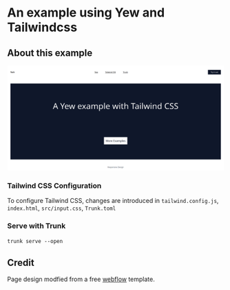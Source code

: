# An example using Yew and Tailwindcss

## About this example

<img src="assets/screenshot.png" width="600">

### Tailwind CSS Configuration

To configure Tailwind CSS, changes are introduced in ```tailwind.config.js```, ```index.html```, ```src/input.css```, ```Trunk.toml```

### Serve with Trunk

```trunk serve --open```

## Credit
Page design modfied from a free [webflow](https://webflow.com/) template.